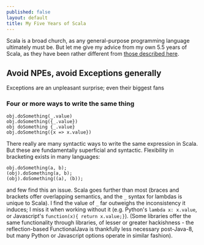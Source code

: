 ```yaml
---
published: false
layout: default
title: My Five Years of Scala
---
```


Scala is a broad church, as any general-purpose programming language ultimately must be.
But let me give my advice from my own 5.5 years of Scala,
as they have been rather different from [those described here](http://manuel.bernhardt.io/2015/11/13/5-years-of-scala-and-counting-debunking-some-myths-about-the-language-and-its-environment/).

## Avoid NPEs, avoid Exceptions generally

Exceptions are an unpleasant surprise; even their biggest fans

### Four or more ways to write the same thing

    obj.doSomething(_.value)
    obj.doSomething({_.value})
    obj doSomething {_.value}
    obj.doSomething({x => x.value})

There really are many syntactic ways to write the same expression in Scala.
But these are fundamentally superficial and syntactic.
Flexibility in bracketing exists in many languages:

    obj.doSomething(a, b);
    (obj).doSomething(a, b);
    (obj).doSomething((a), (b));
    
and few find this an issue.
Scala goes further than most (braces and brackets offer overlapping semantics, and the `_` syntax for lambdas is unique to Scala).
I find the value of `_` far outweighs the inconsistency it induces;
I miss it when working without it
(e.g. Python's `lambda x: x.value`, or Javascript's `function(x){ return x.value;}`).
(Some libraries offer the same functionality through libraries,
of lesser or greater hackishness -
the reflection-based FunctionalJava is thankfully less necessary post-Java-8,
but many Python or Javascript options operate in similar fashion).

